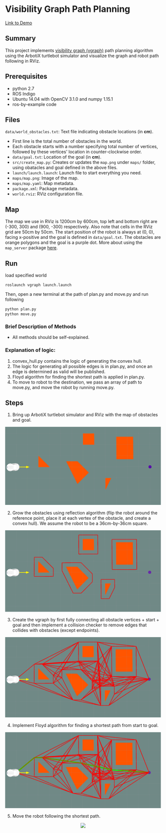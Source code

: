 # Visibility Graph Path Planning
[Link to Demo](https://www.youtube.com/watch?v=k-jknoDQJ8o)

## Summary
This project implements [visibility graph (vgraph)](https://en.wikipedia.org/wiki/Visibility_graph) path planning algorithm using the ArbotiX turtlebot simulator and visualize the graph and robot path following in RViz.

## Prerequisites
* python 2.7
* ROS Indigo
* Ubuntu 14.04 with OpenCV 3.1.0 and numpy 1.15.1
* ros-by-example code

## Files
`data/world_obstacles.txt`: Text file indicating obstacle locations (in **cm**).
  - First line is the total number of obstacles in the world.
  - Each obstacle starts with a number specifying total number of vertices, followed by these vertices' location in counter-clockwise order.
- `data/goal.txt`: Location of the goal (in **cm**).
- `src/create_map.py`: Creates or updates the `map.png` under `maps/` folder, using obatacles and goal defined in the above files.
- `launch/launch.launch`: Launch file to start everything you need.
- `maps/map.png`: Image of the map.
- `maps/map.yaml`: Map metadata.
- `package.xml`: Package metadata.
- `world.rviz`: RViz configuration file.

## Map
The map we use in RViz is 1200cm by 600cm, top left and bottom right are (-300, 300) and (900, -300) respectively. Also note that cells in the RViz grid are 50cm by 50cm. The start position of the robot is always at (0, 0), facing x-positive and the goal is defined in `data/goal.txt`. The obstacles are orange polygons and the goal is a purple dot. More about using the `map_server` package [here](http://wiki.ros.org/map_server).

## Run
load specified world 
```
roslaunch vgraph launch.launch
```

Then, open a new terminal at the path of plan.py and move.py and run following
```
python plan.py
python move.py
```

### Brief Description of Methods
* All methods should be self-explained.

### Explanation of logic: 
1. convex_hull.py contains the logic of generating the convex hull.
2. The logic for generating all possible edges is in plan.py, and once an edge is determined as valid will be published.
3. Floyd algorithm for finding the shortest path is applied in plan.py. 
4. To move to robot to the destination, we pass an array of path to move.py, and move the robot by running move.py.

## Steps
1. Bring up ArbotiX turtlebot simulator and RViz with the map of obstacles and goal.
<p align="center">
  <img src="imgs/map.png">
</p>

2. Grow the obstacles using reflection algorithm (flip the robot around the reference point, place it at each vertex of the obstacle, and create a convex hull). We assume the robot to be a 36cm-by-36cm square. 
<p align="center">
  <img src="imgs/grown.png">
</p>

3. Create the vgraph by first fully connecting all obstacle vertices + start + goal and then implement a collision checker to remove edges that collides with obstacles (except endpoints).
<p align="center">
  <img src="imgs/graph.png">
</p>

4. Implement Floyd algorithm for finding a shortest path from start to goal. 
<p align="center">
  <img src="imgs/path.png">
</p>

5. Move the robot following the shortest path.
<p align="center">
  <img src="imgs/demo.gif">
</p>